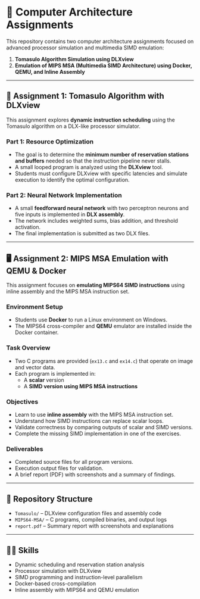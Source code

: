 # 🧠 Computer Architecture Assignments

This repository contains two computer architecture assignments focused on advanced processor simulation and multimedia SIMD emulation:

1. **Tomasulo Algorithm Simulation using DLXview**
2. **Emulation of MIPS MSA (Multimedia SIMD Architecture) using Docker, QEMU, and Inline Assembly**

---

## 🔧 Assignment 1: Tomasulo Algorithm with DLXview

This assignment explores **dynamic instruction scheduling** using the Tomasulo algorithm on a DLX-like processor simulator.

### Part 1: Resource Optimization

- The goal is to determine the **minimum number of reservation stations and buffers** needed so that the instruction pipeline never stalls.
- A small looped program is analyzed using the **DLXview** tool.
- Students must configure DLXview with specific latencies and simulate execution to identify the optimal configuration.

### Part 2: Neural Network Implementation

- A small **feedforward neural network** with two perceptron neurons and five inputs is implemented in **DLX assembly**.
- The network includes weighted sums, bias addition, and threshold activation.
- The final implementation is submitted as two DLX files.

---

## 🖥️ Assignment 2: MIPS MSA Emulation with QEMU & Docker

This assignment focuses on **emulating MIPS64 SIMD instructions** using inline assembly and the MIPS MSA instruction set.

### Environment Setup

- Students use **Docker** to run a Linux environment on Windows.
- The MIPS64 cross-compiler and **QEMU** emulator are installed inside the Docker container.

### Task Overview

- Two C programs are provided (`ex13.c` and `ex14.c`) that operate on image and vector data.
- Each program is implemented in:
  - A **scalar** version
  - A **SIMD version using MIPS MSA instructions**

### Objectives

- Learn to use **inline assembly** with the MIPS MSA instruction set.
- Understand how SIMD instructions can replace scalar loops.
- Validate correctness by comparing outputs of scalar and SIMD versions.
- Complete the missing SIMD implementation in one of the exercises.

### Deliverables

- Completed source files for all program versions.
- Execution output files for validation.
- A brief report (PDF) with screenshots and a summary of findings.

---

## 📁 Repository Structure

- `Tomasulo/` – DLXview configuration files and assembly code
- `MIPS64-MSA/` – C programs, compiled binaries, and output logs
- `report.pdf` – Summary report with screenshots and explanations

---

## 👨‍💻 Skills

- Dynamic scheduling and reservation station analysis  
- Processor simulation with DLXview  
- SIMD programming and instruction-level parallelism  
- Docker-based cross-compilation  
- Inline assembly with MIPS64 and QEMU emulation

